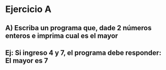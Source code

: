 # Ejercicio A

##  A) Escriba un programa que, dade 2 números enteros e imprima cual es el mayor
##  Ej: Si ingreso 4 y 7, el programa debe responder: El mayor es 7
